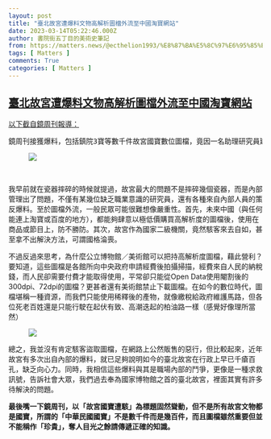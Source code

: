 ```yaml
---
layout: post
title: "臺北故宮遭爆料文物高解析圖檔外流至中國淘寶網站"
date: 2023-03-14T05:22:46.000Z
author: 書院街五丁目的美術史筆記
from: https://matters.news/@ecthelion1993/%E8%87%BA%E5%8C%97%E6%95%85%E5%AE%AE%E9%81%AD%E7%88%86%E6%96%99%E6%96%87%E7%89%A9%E9%AB%98%E8%A7%A3%E6%9E%90%E5%9C%96%E6%AA%94%E5%A4%96%E6%B5%81%E8%87%B3%E4%B8%AD%E5%9C%8B%E6%B7%98%E5%AF%B6%E7%B6%B2%E7%AB%99-bafybeif7lq46v6bsxcjo3kdaaaaiy22zi4gdqpj7xktwgg37nu7wq5e22q
tags: [ Matters ]
comments: True
categories: [ Matters ]
---
```

<!--1678771366000-->
[臺北故宮遭爆料文物高解析圖檔外流至中國淘寶網站](https://matters.news/@ecthelion1993/%E8%87%BA%E5%8C%97%E6%95%85%E5%AE%AE%E9%81%AD%E7%88%86%E6%96%99%E6%96%87%E7%89%A9%E9%AB%98%E8%A7%A3%E6%9E%90%E5%9C%96%E6%AA%94%E5%A4%96%E6%B5%81%E8%87%B3%E4%B8%AD%E5%9C%8B%E6%B7%98%E5%AF%B6%E7%B6%B2%E7%AB%99-bafybeif7lq46v6bsxcjo3kdaaaaiy22zi4gdqpj7xktwgg37nu7wq5e22q)
------

<div>
<p><a href="https://www.mirrormedia.mg/story/20230313inv002/?utm_source=feed_related&utm_medium=line&fbclid=IwAR19W09LeHyjJtOoe1I09NKkcgxGEpPl9XunLkQ9GIgKy_OwOJXKHryzLOk" rel="noopener noreferrer" target="_blank">以下截自鏡周刊報導：</a></p><pre class="ql-syntax" spellcheck="false">鏡周刊接獲爆料，包括鎮院3寶等數千件故宮國寶數位圖檔，竟因一名助理研究員建檔時將資料存於個人使用電腦，又意外遭駭，導致數位典藏的原始資料被對岸駭客全數盗走，在百度等網站賤賣，甚至免費提供連結供人下載。故宮高層未察覺嚴重性，至今拿不出任何解決辦法。時任故宮院長的吳密察疑似為降低輿論抨擊，要求內部低調處理圖檔遭駭一事，直到今年2月懲戒名單出爐，此事才在故宮內部傳了開來。</pre><figure class="image"><img src="https://assets.matters.news/embed/e9b11b50-dfec-41b7-a226-198462eb3dd5.jpeg" data-asset-id="e9b11b50-dfec-41b7-a226-198462eb3dd5" referrerpolicy="no-referrer"><figcaption><span></span></figcaption></figure><p><br></p><p>我早前就在瓷器摔碎的時候就提過，故宮最大的問題不是摔碎幾個瓷器，而是內部管理出了問題，不僅有某幾位缺乏職業意識的研究員，還有各種來自內部人員的策反爆料。至於圖檔外流，一般民眾可能很難想像嚴重性。首先，未來中國（與任何能連上淘寶或百度的地方），都能夠肆意以極低價購買高解析度的圖檔後，使用在商品或節目上，防不勝防。其次，故宮作為國家二級機關，竟然駭客來去自如，甚至拿不出解決方法，可謂國格淪喪。</p><p>不過反過來思考，為什麼公立博物館／美術館可以把持高解析度圖檔，藉此營利？要知道，這些圖檔是各館所向中央政府申請經費後拍攝掃描，經費來自人民的納稅錢，而人民卻需要付費才能取得使用，平常卻只能從Open Data使用閹割後的300dpi、72dpi的圖檔？更甚者還有美術館禁止下載圖檔。在如今的數位時代，圖檔堪稱一種資源，而我們只能使用稀釋後的產物，就像繳稅給政府維護馬路，但各位死老百姓還是只能行駛在起伏有致、高潮迭起的柏油路一樣（感覺好像理所當然）</p><figure class="image"><img src="https://assets.matters.news/embed/f3146518-2681-4a01-af8d-a35da465e4a8.jpeg" data-asset-id="f3146518-2681-4a01-af8d-a35da465e4a8" referrerpolicy="no-referrer"><figcaption><span></span></figcaption></figure><p>總之，我並沒有肯定駭客盜取圖檔，在網路上公然販售的惡行，但比較起來，近年故宮有多次出自內部的爆料，就已足夠說明如今的臺北故宮在行政上早已千瘡百孔，缺乏向心力。同時，我相信這些爆料與其是職場內部的鬥爭，更像是一種求救訊號，告訴社會大眾，我們過去奉為國家博物館之首的臺北故宮，裡面其實有許多待解決的問題。</p><p><strong>最後嘴一下鏡周刊，以「故宮國寶遭駭」為標題固然聳動，但不是所有故宮文物都是國寶，所謂的「中華民國國寶」不是數千件而是幾百件，而且圖檔雖然重要但並不能稱作「珍貴」，奪人目光之餘請傳遞正確的知識。</strong></p>
</div>
